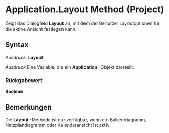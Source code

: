 
# Application.Layout Method (Project)

Zeigt das Dialogfeld  **Layout** an, mit dem der Benutzer Layoutoptionen für die aktive Ansicht festlegen kann.


## Syntax

 _Ausdruck_. **Layout**

 _Ausdruck_ Eine Variable, die ein **Application** -Objekt darstellt.


### Rückgabewert

 **Boolean**


## Bemerkungen

Die  **Layout** -Methode ist nur verfügbar, wenn ein Balkendiagramm, Netzplandiagramm oder Kalenderansicht ist aktiv.

